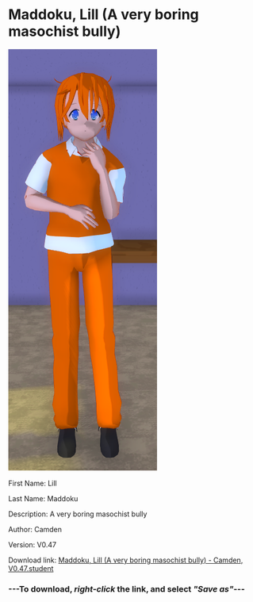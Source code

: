 # Maddoku, Lill (A very boring masochist bully)

<img src = "https://raw.githubusercontent.com/Arbiter1223/Daigaku-Gurashi-Custom-Students/master/Students/Files/Maddoku%2C%20Lill%20(A%20very%20boring%20masochist%20bully).png">

First Name: Lill

Last Name: Maddoku

Description: A very boring masochist bully

Author: Camden

Version: V0.47

Download link: <a href="https://raw.githubusercontent.com/Arbiter1223/Daigaku-Gurashi-Custom-Students/master/Students/Files/Maddoku%2C%20Lill%20(A%20very%20boring%20masochist%20bully)%20-%20Camden%2C%20V0.47.student">Maddoku, Lill (A very boring masochist bully) - Camden, V0.47.student</a>

### ---**To download, _right-click_ the link, and select _"Save as"_**---
